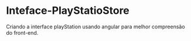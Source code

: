 # Inteface-PlayStatioStore
Criando a interface playStation usando angular para melhor compreensão do front-end.
